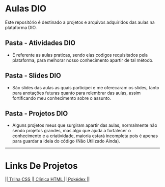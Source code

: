 # Aulas DIO
Este repositório é destinado a projetos e arquivos adquiridos das aulas na plataforma DIO.
## Pasta - Atividades DIO
- É referente as aulas praticas, sendo elas codigos requisitados pela plataforma, para melhorar nosso conhecimento apartir de tal método. 
## Pasta - Slides DIO
- São slides das aulas as quais participei e me oferecaram os slides, tanto para anotações futuras quanto para relembrar das aulas, assim fortificando meu conhecimento sobre o assunto.
## Pasta - Projetos DIO
- Alguns projetos meus que surgiram apartir das aulas, normalmente não sendo projetos grandes, mas algo que ajuda a fortalecer o conhecimento e a criatividade, maioria estará incompleta pois é apenas para guardar a ideia do código (Não Utilizado Ainda).

---
# Links De Projetos

||[ Trilha CSS ](https://logantr13.github.io/Aulas-DIO/Atividades_DIO/EmpregoTech_BootCamp/[Desafio%20Dio]%20Trilha%20CSS/)
||[ Clínica HTML ](logantr13.github.io/Aulas-DIO/Atividades_DIO/EmpregoTech_BootCamp/[Desafio%20Dio]%20HTML%20Clínica/)
||[ Pokédex ](logantr13.github.io/Aulas-DIO/Atividades_DIO/EmpregoTech_BootCamp/[Desafio%20Dio]%20PokeDex/)
||
